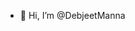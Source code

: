 - 👋 Hi, I’m @DebjeetManna

<!---
DebjeetManna/DebjeetManna is a ✨ special ✨ repository because its `README.md` (this file) appears on your GitHub profile.
You can click the Preview link to take a look at your changes.
--->
